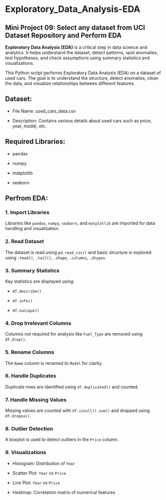 # Exploratory_Data_Analysis-EDA
## Mini Project 09: Select any dataset from UCI Dataset Repository and  Perform EDA

**Exploratory Data Analysis (EDA)** is a critical step in data science and analytics. It helps understand the dataset, detect patterns, spot anomalies, test hypotheses, and check assumptions using summary statistics and visualizations.

This Python script performs Exploratory Data Analysis (EDA) on a dataset of used cars. The goal is to understand the structure, detect anomalies, clean the data, and visualize relationships between different features.
## Dataset:
- File Name: used_cars_data.csv

- Description: Contains various details about used cars such as price, year, model, etc.
## Required Libraries:
- pandas

- numpy

- matplotlib

- seaborn
## Perfrom EDA:
### 1. Import Libraries

Libraries like `pandas`, `numpy`, `seaborn`, and `matplotlib` are imported for data handling and visualization.

### 2. Read Dataset

The dataset is read using `pd.read_csv()` and basic structure is explored using `.head()`, `.tail()`, `.shape`, `.columns`, `.dtypes`.

### 3. Summary Statistics

Key statistics are displayed using:

- `df.describe()`

- `df.info()`

- `df.nunique()`

### 4. Drop Irrelevant Columns

Columns not required for analysis like `Fuel_Type` are removed using `df.drop()`.

### 5. Rename Columns

The `Name` column is renamed to `Model` for clarity.

### 6. Handle Duplicates
   
Duplicate rows are identified using `df.duplicated()` and counted.

### 7. Handle Missing Values
   
Missing values are counted with `df.isnull().sum()` and dropped using `df.dropna()`.

### 8. Outlier Detection
   
A boxplot is used to detect outliers in the `Price` column.

### 9. Visualizations

- Histogram: Distribution of `Year`

- Scatter Plot: `Year` vs `Price`

- Line Plot: `Year` vs `Price`

- Heatmap: Correlation matrix of numerical features
